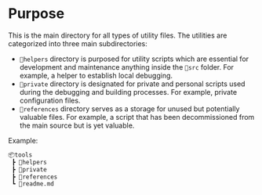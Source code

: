 # Purpose

This is the main directory for all types of utility files. The utilities are
categorized into three main subdirectories:

- `📂helpers` directory is purposed for utility scripts which are essential for development and
  maintenance anything inside the `📂src` folder. For example, a helper to establish local
  debugging.
- `📂private` directory is designated for private and personal scripts used during the debugging
  and building processes. For example, private configuration files.
- `📂references` directory serves as a storage for unused but potentially valuable files. For
  example, a script that has been decommissioned from the main source but is yet valuable.

Example:

```html
📦tools
 ┣ 📂helpers
 ┣ 📂private
 ┣ 📂references
 ┗ 📜readme.md
 ```
